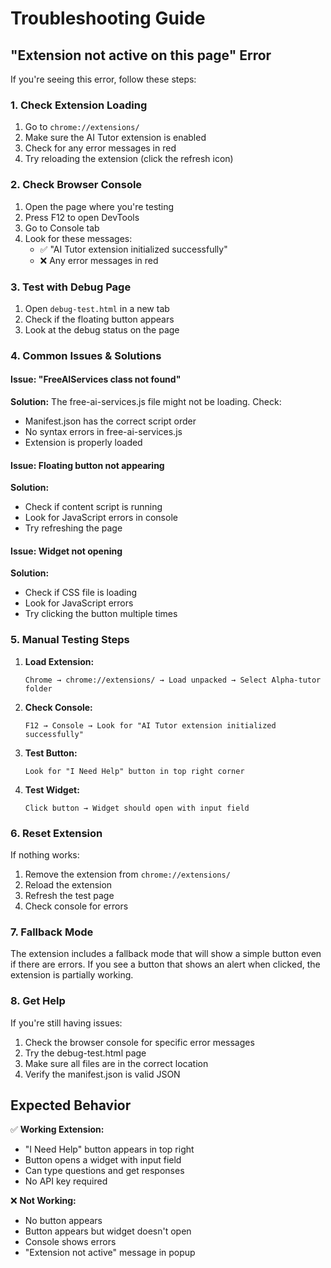# Troubleshooting Guide

## "Extension not active on this page" Error

If you're seeing this error, follow these steps:

### 1. Check Extension Loading
1. Go to `chrome://extensions/`
2. Make sure the AI Tutor extension is enabled
3. Check for any error messages in red
4. Try reloading the extension (click the refresh icon)

### 2. Check Browser Console
1. Open the page where you're testing
2. Press F12 to open DevTools
3. Go to Console tab
4. Look for these messages:
   - ✅ "AI Tutor extension initialized successfully"
   - ❌ Any error messages in red

### 3. Test with Debug Page
1. Open `debug-test.html` in a new tab
2. Check if the floating button appears
3. Look at the debug status on the page

### 4. Common Issues & Solutions

#### Issue: "FreeAIServices class not found"
**Solution:** The free-ai-services.js file might not be loading. Check:
- Manifest.json has the correct script order
- No syntax errors in free-ai-services.js
- Extension is properly loaded

#### Issue: Floating button not appearing
**Solution:** 
- Check if content script is running
- Look for JavaScript errors in console
- Try refreshing the page

#### Issue: Widget not opening
**Solution:**
- Check if CSS file is loading
- Look for JavaScript errors
- Try clicking the button multiple times

### 5. Manual Testing Steps

1. **Load Extension:**
   ```
   Chrome → chrome://extensions/ → Load unpacked → Select Alpha-tutor folder
   ```

2. **Check Console:**
   ```
   F12 → Console → Look for "AI Tutor extension initialized successfully"
   ```

3. **Test Button:**
   ```
   Look for "I Need Help" button in top right corner
   ```

4. **Test Widget:**
   ```
   Click button → Widget should open with input field
   ```

### 6. Reset Extension

If nothing works:
1. Remove the extension from `chrome://extensions/`
2. Reload the extension
3. Refresh the test page
4. Check console for errors

### 7. Fallback Mode

The extension includes a fallback mode that will show a simple button even if there are errors. If you see a button that shows an alert when clicked, the extension is partially working.

### 8. Get Help

If you're still having issues:
1. Check the browser console for specific error messages
2. Try the debug-test.html page
3. Make sure all files are in the correct location
4. Verify the manifest.json is valid JSON

## Expected Behavior

✅ **Working Extension:**
- "I Need Help" button appears in top right
- Button opens a widget with input field
- Can type questions and get responses
- No API key required

❌ **Not Working:**
- No button appears
- Button appears but widget doesn't open
- Console shows errors
- "Extension not active" message in popup
